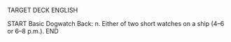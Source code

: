 TARGET DECK
ENGLISH

START
Basic
Dogwatch
Back: n. Either of two short watches on a ship (4–6 or 6–8 p.m.).
END
